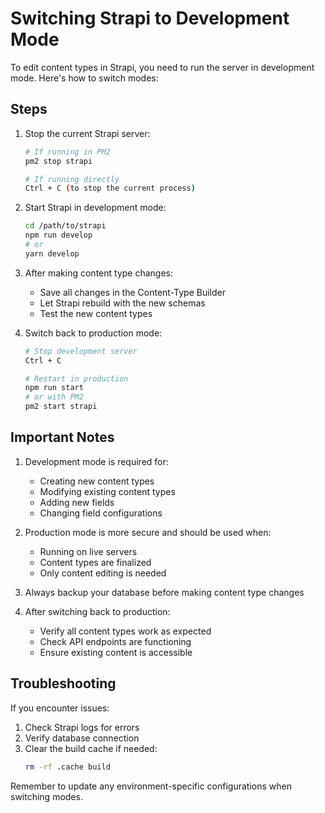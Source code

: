 # Switching Strapi to Development Mode

To edit content types in Strapi, you need to run the server in development mode. Here's how to switch modes:

## Steps

1. Stop the current Strapi server:
   ```bash
   # If running in PM2
   pm2 stop strapi

   # If running directly
   Ctrl + C (to stop the current process)
   ```

2. Start Strapi in development mode:
   ```bash
   cd /path/to/strapi
   npm run develop
   # or
   yarn develop
   ```

3. After making content type changes:
   - Save all changes in the Content-Type Builder
   - Let Strapi rebuild with the new schemas
   - Test the new content types

4. Switch back to production mode:
   ```bash
   # Stop development server
   Ctrl + C

   # Restart in production
   npm run start
   # or with PM2
   pm2 start strapi
   ```

## Important Notes

1. Development mode is required for:
   - Creating new content types
   - Modifying existing content types
   - Adding new fields
   - Changing field configurations

2. Production mode is more secure and should be used when:
   - Running on live servers
   - Content types are finalized
   - Only content editing is needed

3. Always backup your database before making content type changes

4. After switching back to production:
   - Verify all content types work as expected
   - Check API endpoints are functioning
   - Ensure existing content is accessible

## Troubleshooting

If you encounter issues:
1. Check Strapi logs for errors
2. Verify database connection
3. Clear the build cache if needed:
   ```bash
   rm -rf .cache build
   ```

Remember to update any environment-specific configurations when switching modes.
